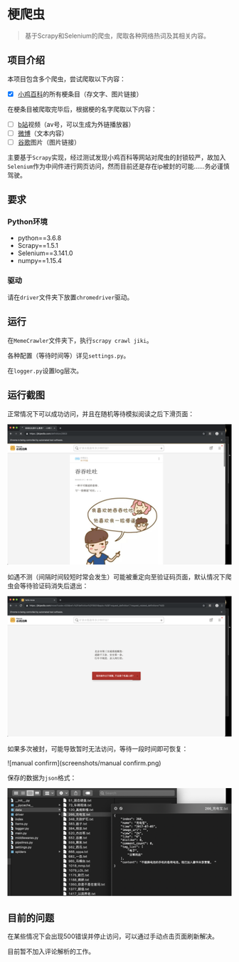# 梗爬虫

> 基于Scrapy和Selenium的爬虫，爬取各种网络热词及其相关内容。

## 项目介绍

本项目包含多个爬虫，尝试爬取以下内容：

- [x] [小鸡百科](https://jikipedia.com)的所有梗条目（存文字、图片链接）

在梗条目被爬取完毕后，根据梗的名字爬取以下内容：

- [ ] [b站](https://bilibili.com)视频（av号，可以生成为外链播放器）
- [ ] [微博](https://weibo.com)（文本内容）
- [ ] [谷歌](http://google.com)图片（图片链接）

主要基于`Scrapy`实现，经过测试发现小鸡百科等网站对爬虫的封锁较严，故加入`Selenium`作为中间件进行网页访问，然而目前还是存在ip被封的可能……务必谨慎驾驶。

## 要求

### Python环境

- python==3.6.8
- Scrapy==1.5.1
- Selenium==3.141.0
- numpy==1.15.4

### 驱动

请在`driver`文件夹下放置`chromedriver`驱动。

## 运行

在`MemeCrawler`文件夹下，执行`scrapy crawl jiki`。

各种配置（等待时间等）详见`settings.py`。

在`logger.py`设置log层次。

## 运行截图

正常情况下可以成功访问，并且在随机等待模拟阅读之后下滑页面：

![success](screenshots/success.png)

如遇不测（间隔时间较短时常会发生）可能被重定向至验证码页面，默认情况下爬虫会等待验证码消失后退出：

![moss](screenshots/moss.png)

如果多次被封，可能导致暂时无法访问，等待一段时间即可恢复：

![manual confirm](screenshots/manual confirm.png)

保存的数据为`json`格式：

![](screenshots/result.png)

## 目前的问题

在某些情况下会出现500错误并停止访问，可以通过手动点击页面刷新解决。

目前暂不加入评论解析的工作。